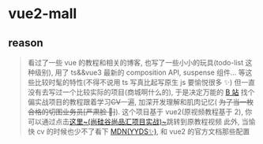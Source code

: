 # vue2-mall

## reason

> 看过了一些 vue 的教程和相关的博客, 也写了一些小小的玩具(todo-list 这种级别), 用了 ts&&vue3 最新的 composition API, suspense 组件... 等这些比较时髦的特性(不得不说用 ts 写真比起写原生 js 要愉悦很多 ✨)
> 但一直没有去写过一个比较实际的项目(商城啊什么的), 于是决定万能的 [B 站](https://www.bilibili.com) 找个偏实战项目的教程跟着学习~~CV~~一遍, 加深开发理解和肌肉记忆( ~~为了当一枚合格的切图业务员[严肃脸 🥲]~~).
> 这个项目基于 vue2(原视频教程基于 2), 你可以通过点击[这里~(尚硅谷尚品汇项目实战)~](https://www.bilibili.com/video/BV1Vf4y1T7bw?share_source=copy_web)跳转到原教程视频
> 此外, 当愉快 cv 的时候也少不了看下 [MDN(YYDS✨)](https://developer.mozilla.org/), 和 vue2 的官方文档那些配置
